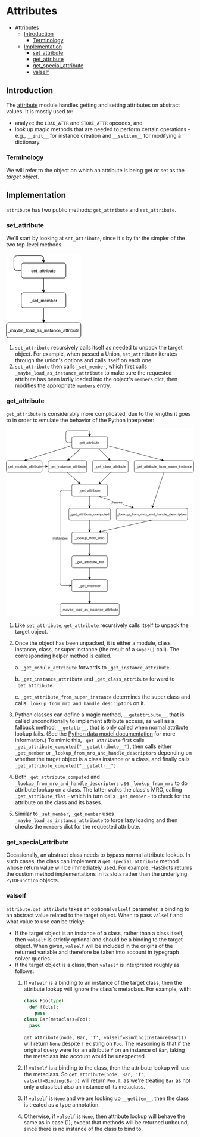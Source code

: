 # Attributes

<!--* freshness: { owner: 'rechen' reviewed: '2021-12-09' } *-->

<!--ts-->
   * [Attributes](#attributes)
      * [Introduction](#introduction)
         * [Terminology](#terminology)
      * [Implementation](#implementation)
         * [set_attribute](#set_attribute)
         * [get_attribute](#get_attribute)
         * [get_special_attribute](#get_special_attribute)
         * [valself](#valself)

<!-- Added by: rechen, at: 2021-12-09T19:13-08:00 -->

<!--te-->

## Introduction

The [attribute] module handles getting and setting attributes on abstract
values. It is mostly used to:

* analyze the `LOAD_ATTR` and `STORE_ATTR` opcodes, and
* look up magic methods that are needed to perform certain operations - e.g.,
  `__init__` for instance creation and `__setitem__` for modifying a dictionary.

### Terminology

We will refer to the object on which an attribute is being get or set as the
*target object*.

## Implementation

`attribute` has two public methods: `get_attribute` and `set_attribute`.

### set_attribute

We'll start by looking at `set_attribute`, since it's by far the simpler of the
two top-level methods:

![set_attribute diagram](../images/set_attribute.png)

1. `set_attribute` recursively calls itself as needed to unpack the target
   object. For example, when passed a Union, `set_attribute` iterates through
   the union's options and calls itself on each one.
1. `set_attribute` then calls `_set_member`, which first calls
   `_maybe_load_as_instance_attribute` to make sure the requested attribute has
   been lazily loaded into the object's `members` dict, then modifies the
   appropriate `members` entry.

### get_attribute

`get_attribute` is considerably more complicated, due to the lengths it goes to
in order to emulate the behavior of the Python interpreter:

![get_attribute diagram](../images/get_attribute.png)

1.  Like `set_attribute`, `get_attribute` recursively calls itself to unpack the
    target object.
1.  Once the object has been unpacked, it is either a module, class instance,
    class, or super instance (the result of a `super()` call). The corresponding
    helper method is called.

    a. `_get_module_attribute` forwards to `_get_instance_attribute`.

    b. `_get_instance_attribute` and `_get_class_attribute` forward to
    `_get_attribute`.

    c. `_get_attribute_from_super_instance` determines the super class and calls
    `_lookup_from_mro_and_handle_descriptors` on it.

1.  Python classes can define a magic method, `__getattribute__`, that is called
    unconditionally to implement attribute access, as well as a fallback method,
    `__getattr__`, that is only called when normal attribute lookup fails. (See
    the [Python data model documentation][python-attribute-access] for more
    information.) To mimic this, `_get_attribute` first calls
    `_get_attribute_computed("__getattribute__")`, then calls either
    `_get_member` or `_lookup_from_mro_and_handle_descriptors` depending on
    whether the target object is a class instance or a class, and finally calls
    `_get_attribute_computed("__getattr__")`.

1.  Both `_get_attribute_computed` and `_lookup_from_mro_and_handle_descriptors`
    use `_lookup_from_mro` to do attribute lookup on a class. The latter walks
    the class's MRO, calling `_get_attribute_flat` - which in turn calls
    `_get_member` - to check for the attribute on the class and its bases.

1.  Similar to `_set_member`, `_get_member` uses
    `_maybe_load_as_instance_attribute` to force lazy loading and then checks
    the `members` dict for the requested attribute.

### get_special_attribute

Occasionally, an abstract class needs to bypass normal attribute lookup. In such
cases, the class can implement a `get_special_attribute` method whose return
value will be immediately used. For example, [HasSlots][HasSlots] returns the
custom method implementations in its slots rather than the underlying
`PyTDFunction` objects.

### valself

`attribute.get_attribute` takes an optional `valself` parameter, a binding to an
abstract value related to the target object. When to pass `valself` and what
value to use can be tricky:

* If the target object is an instance of a class, rather than a class itself,
  then `valself` is strictly optional and should be a binding to the target
  object. When given, `valself` will be included in the origins of the returned
  variable and therefore be taken into account in typegraph solver queries.
* If the target object is a class, then `valself` is interpreted roughly as
  follows:
  1. If `valself` is a binding to an instance of the target class, then the
     attribute lookup will ignore the class's metaclass. For example, with:

     ```python
     class Foo(type):
       def f(cls):
         pass
     class Bar(metaclass=Foo):
       pass
     ```
     `get_attribute(node, Bar, 'f', valself=Binding(Instance(Bar)))` will return
     `None` despite `f` existing on `Foo`. The reasoning is that if the original
     query were for an attribute `f` on an instance of `Bar`, taking the
     metaclass into account would be unexpected.
  1. If `valself` is a binding to the class, then the attribute lookup will use
     the metaclass. So `get_attribute(node, Bar, 'f', valself=Binding(Bar))`
     will return `Foo.f`, as we're treating `Bar` as not only a class but also
     an instance of its metaclass.
  1. If `valself` is `None` and we are looking up `__getitem__`, then the class
     is treated as a type annotation.
  1. Otherwise, if `valself` is `None`, then attribute lookup will behave the
     same as in case (1), except that methods will be returned unbound, since
     there is no instance of the class to bind to.

[attribute]: https://github.com/google/pytype/blob/main/pytype/attribute.py

[HasSlots]: https://github.com/google/pytype/blob/e760fd4c9f4fbfc2626db0f9a959d556e026b856/pytype/mixin.py#L128

[python-attribute-access]: https://docs.python.org/3/reference/datamodel.html#customizing-attribute-access
